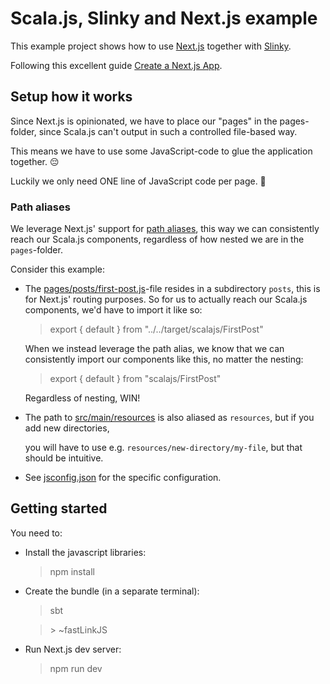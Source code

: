 # Scala.js, Slinky and Next.js example

This example project shows how to use [Next.js](https://nextjs.org) together
with [Slinky](https://slinky.dev).

Following this excellent guide [Create a Next.js App](https://nextjs.org/learn/basics/create-nextjs-app).

## Setup how it works

Since Next.js is opinionated, we have to place our "pages" in the pages-folder,
since Scala.js can't output in such a controlled file-based way.

This means we have to use some JavaScript-code to glue the application together. 😔

Luckily we only need ONE line of JavaScript code per page. 💪

### Path aliases
We leverage Next.js' support for [path aliases](https://nextjs.org/docs/advanced-features/module-path-aliases),
this way we can consistently reach our Scala.js components, regardless of how nested we are in the `pages`-folder.

Consider this example:

-   The [pages/posts/first-post.js](pages/posts/first-post.js)-file resides in a subdirectory `posts`, this is for Next.js' routing purposes. So for us to actually reach our Scala.js components, we'd have to import it like so:

    > export { default } from "../../target/scalajs/FirstPost"

    When we instead leverage the path alias, we know that we can consistently import our components like this, no matter the nesting:

    > export { default } from "scalajs/FirstPost"

    Regardless of nesting, WIN!
    

-   The path to [src/main/resources](src/main/resources) is also aliased as `resources`, but if you add new directories,
    
    you will have to use e.g. `resources/new-directory/my-file`, but that should be intuitive.

    
-   See [jsconfig.json](jsconfig.json) for the specific configuration.

## Getting started

You need to:

-   Install the javascript libraries:

    > npm install

-   Create the bundle (in a separate terminal):

    > sbt

    > \> ~fastLinkJS

-   Run Next.js dev server:

    > npm run dev